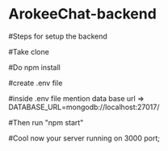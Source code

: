 # ArokeeChat-backend
#Steps for setup the backend

#Take clone

#Do npm install

#create .env file

#inside .env file mention data base url => DATABASE_URL=mongodb://localhost:27017/<DB NAME>

#Then run "npm start" 

#Cool now your server running on 3000 port;
